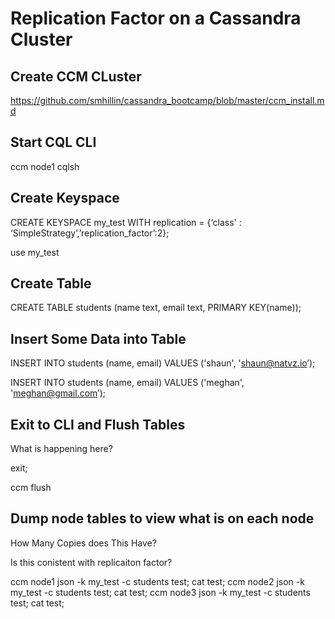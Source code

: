 # Replication Factor on a Cassandra Cluster

## Create CCM CLuster

https://github.com/smhillin/cassandra_bootcamp/blob/master/ccm_install.md


## Start CQL CLI

  ccm node1 cqlsh

## Create Keyspace

  CREATE KEYSPACE my_test WITH replication = {‘class' : ‘SimpleStrategy’,’replication_factor’:2};

  use  my_test

## Create Table

  CREATE TABLE students (name text, email text, PRIMARY KEY(name));

## Insert Some Data into Table

  INSERT INTO students (name, email) VALUES ('shaun', 'shaun@natvz.io’);

  INSERT INTO students (name, email) VALUES ('meghan', 'meghan@gmail.com’);

## Exit to CLI and Flush Tables

What is happening here?

  exit;

  ccm flush

## Dump node tables to view what is on each node

How Many Copies does This Have?

Is this conistent with replicaiton factor?

  ccm node1 json -k my_test -c students test; cat test;
  ccm node2 json -k my_test -c students test; cat test;
  ccm node3 json -k my_test -c students test; cat test;
